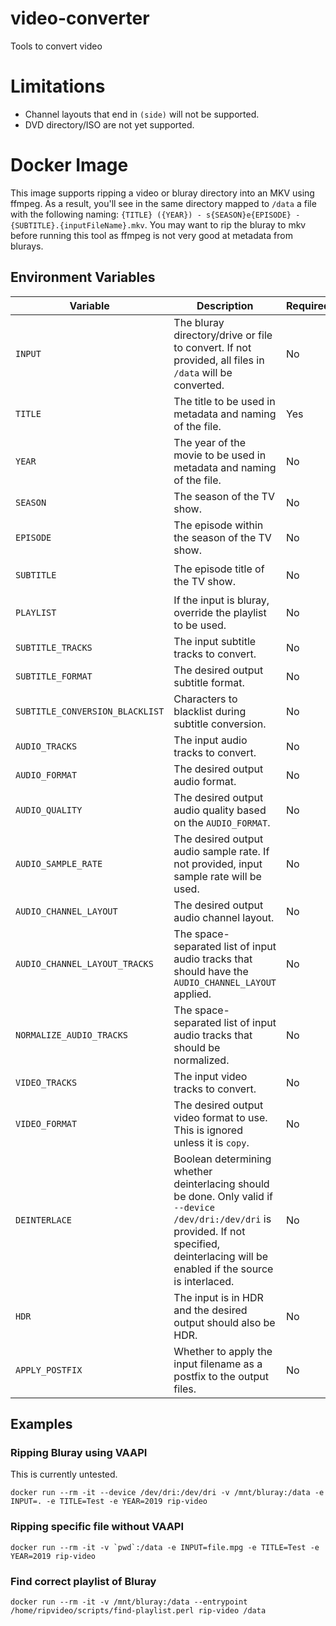 # video-converter
Tools to convert video

# Limitations
- Channel layouts that end in `(side)` will not be supported.
- DVD directory/ISO are not yet supported.

# Docker Image
This image supports ripping a video or bluray directory into an MKV using ffmpeg. As a result, 
you'll see in the same directory mapped to `/data` a file with the following naming:
`{TITLE} ({YEAR}) - s{SEASON}e{EPISODE} - {SUBTITLE}.{inputFileName}.mkv`. 
You may want to rip the bluray to mkv before running this tool as ffmpeg is not very good at metadata 
from blurays.

## Environment Variables
Variable | Description | Required | Default | Example
--- | --- | --- | --- | ---
`INPUT` | The bluray directory/drive or file to convert. If not provided, all files in `/data` will be converted. | No | | `title_00.mkv`
`TITLE` | The title to be used in metadata and naming of the file. | Yes | | `Cool Movie`
`YEAR` | The year of the movie to be used in metadata and naming of the file. | No | | `2019`
`SEASON` | The season of the TV show. | No | | `01`
`EPISODE` | The episode within the season of the TV show. | No | | `01`
`SUBTITLE` | The episode title of the TV show. | No | | `The One Where They Dance`
`PLAYLIST` | If the input is bluray, override the playlist to be used. | No | | `183`
`SUBTITLE_TRACKS` | The input subtitle tracks to convert. | No | `*` | `1`
`SUBTITLE_FORMAT` | The desired output subtitle format. | No | `ass` | `copy`
`SUBTITLE_CONVERSION_BLACKLIST` | Characters to blacklist during subtitle conversion. | No | `|\\/<>` | `|`
`AUDIO_TRACKS` | The input audio tracks to convert. | No | `*` | `1`
`AUDIO_FORMAT` | The desired output audio format. | No | `aac` | `eac3`
`AUDIO_QUALITY` | The desired output audio quality based on the `AUDIO_FORMAT`. | No | `2` | `560`
`AUDIO_SAMPLE_RATE` | The desired output audio sample rate. If not provided, input sample rate will be used. | No | | `48000`
`AUDIO_CHANNEL_LAYOUT` | The desired output audio channel layout. | No | ` ` | `7.1`
`AUDIO_CHANNEL_LAYOUT_TRACKS` | The space-separated list of input audio tracks that should have the `AUDIO_CHANNEL_LAYOUT` applied. | No | `*` | `1`
`NORMALIZE_AUDIO_TRACKS` | The space-separated list of input audio tracks that should be normalized. | No | | `1 2`
`VIDEO_TRACKS` | The input video tracks to convert. | No | `*` | `0`
`VIDEO_FORMAT` | The desired output video format to use. This is ignored unless it is `copy`. | No | `nocopy` | `copy`
`DEINTERLACE` | Boolean determining whether deinterlacing should be done. Only valid if `--device /dev/dri:/dev/dri` is provided. If not specified, deinterlacing will be enabled if the source is interlaced. | No |  | `true`
`HDR` | The input is in HDR and the desired output should also be HDR. | No | `false` | `true`
`APPLY_POSTFIX` | Whether to apply the input filename as a postfix to the output files. | No | `true` | `false` 

## Examples

### Ripping Bluray using VAAPI
This is currently untested.
```
docker run --rm -it --device /dev/dri:/dev/dri -v /mnt/bluray:/data -e INPUT=. -e TITLE=Test -e YEAR=2019 rip-video
```

### Ripping specific file without VAAPI
```
docker run --rm -it -v `pwd`:/data -e INPUT=file.mpg -e TITLE=Test -e YEAR=2019 rip-video

```

### Find correct playlist of Bluray
```
docker run --rm -it -v /mnt/bluray:/data --entrypoint /home/ripvideo/scripts/find-playlist.perl rip-video /data
```

